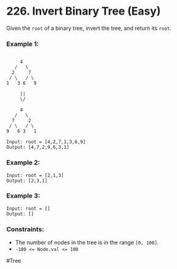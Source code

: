 # 226. Invert Binary Tree (Easy)

Given the `root` of a binary tree, invert the tree, and return its `root`.

### Example 1:

```

     4
   /   \
  2     7
 / \   / \
1   3 6   9

     ||
     \/

     4
   /   \
  7     2
 / \   / \
9   6 3   1

Input: root = [4,2,7,1,3,6,9]
Output: [4,7,2,9,6,3,1]
```

### Example 2:

```
Input: root = [2,1,3]
Output: [2,3,1]
```

### Example 3:

```
Input: root = []
Output: []
```

### Constraints:

- The number of nodes in the tree is in the range `[0, 100]`.
- `-100 <= Node.val <= 100`

#Tree
